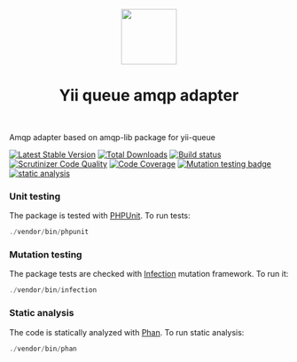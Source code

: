 <p align="center">
    <a href="https://github.com/yiisoft" target="_blank">
        <img src="https://github.com/yiisoft.png" height="100px">
    </a>
    <h1 align="center">Yii queue amqp adapter</h1>
    <br>
</p>

Amqp adapter based on amqp-lib package for yii-queue

[![Latest Stable Version](https://poser.pugx.org/yiisoft/yii-queue-amqp/v/stable.png)](https://packagist.org/packages/yiisoft/yii-queue-amqp)
[![Total Downloads](https://poser.pugx.org/yiisoft/yii-queue-amqp/downloads.png)](https://packagist.org/packages/yiisoft/yii-queue-amqp)
[![Build status](https://github.com/yiisoft/yii-queue-amqp/workflows/build/badge.svg)](https://github.com/yiisoft/yii-queue-amqp/actions?query=workflow%3Abuild)
[![Scrutinizer Code Quality](https://scrutinizer-ci.com/g/yiisoft/yii-queue-amqp/badges/quality-score.png?b=master)](https://scrutinizer-ci.com/g/yiisoft/yii-queue-amqp/?branch=master)
[![Code Coverage](https://scrutinizer-ci.com/g/yiisoft/yii-queue-amqp/badges/coverage.png?b=master)](https://scrutinizer-ci.com/g/yiisoft/yii-queue-amqp/?branch=master)
[![Mutation testing badge](https://img.shields.io/endpoint?style=flat&url=https%3A%2F%2Fbadge-api.stryker-mutator.io%2Fgithub.com%2Fyiisoft%2Fyii-queue-amqp%2Fmaster)](https://dashboard.stryker-mutator.io/reports/github.com/yiisoft/yii-queue-amqp/master)
[![static analysis](https://github.com/yiisoft/yii-queue-amqp/workflows/static%20analysis/badge.svg)](https://github.com/yiisoft/yii-queue-amqp/actions?query=workflow%3A%22static+analysis%22)

### Unit testing

The package is tested with [PHPUnit](https://phpunit.de/). To run tests:

```php
./vendor/bin/phpunit
```

### Mutation testing

The package tests are checked with [Infection](https://infection.github.io/) mutation framework. To run it:

```php
./vendor/bin/infection
```

### Static analysis

The code is statically analyzed with [Phan](https://github.com/phan/phan/wiki). To run static analysis:

```php
./vendor/bin/phan
```
